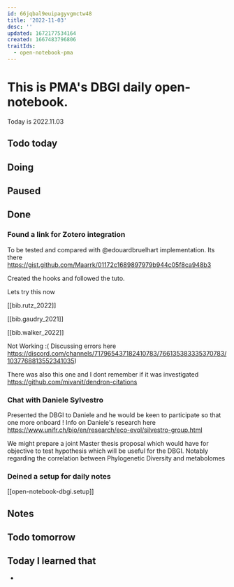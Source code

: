 ```yaml
---
id: 66jqbal9euipagyvgmctw48
title: '2022-11-03'
desc: ''
updated: 1672177534164
created: 1667483796806
traitIds:
  - open-notebook-pma
---
```


# This is PMA's DBGI daily open-notebook.

Today is 2022.11.03

## Todo today

###
###
###

## Doing

## Paused

## Done

### Found a link for Zotero integration

To be tested and compared with @edouardbruelhart implementation.
Its there https://gist.github.com/Maarrk/01172c1689897979b944c05f8ca948b3

Created the hooks and followed the tuto.

Lets try this now

[[bib.rutz_2022]]

[[bib.gaudry_2021]]


[[bib.walker_2022]]


Not Working :( Discussing errors here https://discord.com/channels/717965437182410783/766135383335370783/1037768813552341035)


There was also this one and I dont remember if it was investigated https://github.com/mivanit/dendron-citations




### Chat with Daniele Sylvestro

Presented the DBGI to Daniele and he would be keen to participate so that one more onboard !
Info on Daniele's research here https://www.unifr.ch/bio/en/research/eco-evol/silvestro-group.html

We might prepare a joint Master thesis proposal which would have for objective to test hypothesis which will be useful for the DBGI. Notably regarding the correlation between Phylogenetic Diversity and metabolomes 

### Deined a setup for daily notes

[[open-notebook-dbgi.setup]]



## Notes

## Todo tomorrow

###
###
###


## Today I learned that

- 